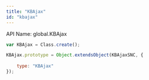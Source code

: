 ```yaml
---
title: "KBAjax"
id: "kbajax"
---
```


API Name: global.KBAjax

```js
var KBAjax = Class.create();

KBAjax.prototype = Object.extendsObject(KBAjaxSNC, {
	
	type: "KBAjax"
});
```